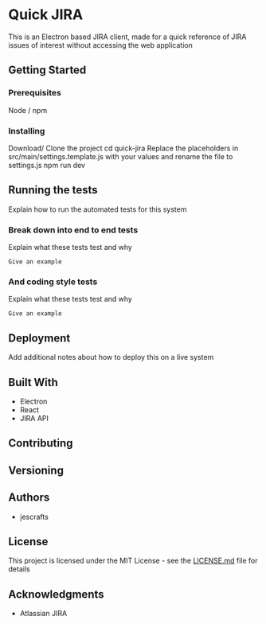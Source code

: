 # Quick JIRA

This is an Electron based JIRA client, made for a quick reference of JIRA issues of interest without accessing the web application

## Getting Started

### Prerequisites

Node / npm

### Installing

Download/ Clone the project
cd quick-jira
Replace the placeholders in src/main/settings.template.js with your values and rename the file to settings.js
npm run dev

## Running the tests

Explain how to run the automated tests for this system

### Break down into end to end tests

Explain what these tests test and why

```
Give an example
```

### And coding style tests

Explain what these tests test and why

```
Give an example
```

## Deployment

Add additional notes about how to deploy this on a live system

## Built With

* Electron
* React
* JIRA API

## Contributing


## Versioning


## Authors

* jescrafts

## License

This project is licensed under the MIT License - see the [LICENSE.md](LICENSE.md) file for details

## Acknowledgments

* Atlassian JIRA

